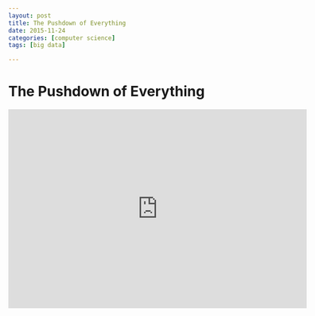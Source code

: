 ```yaml
---
layout: post
title: The Pushdown of Everything
date: 2015-11-24
categories: [computer science]
tags: [big data]

---
```


# The Pushdown of Everything

<iframe width="600" height="400" src="https://www.youtube.com/embed/QNaf2Z8l8IY" frameborder="0" allowfullscreen></iframe>

